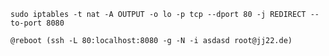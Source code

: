 

`sudo iptables -t nat -A OUTPUT -o lo -p tcp --dport 80 -j REDIRECT --to-port 8080`

`@reboot (ssh -L 80:localhost:8080 -g -N -i asdasd root@jj22.de)`
